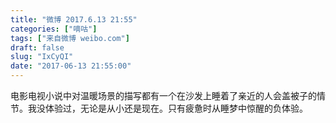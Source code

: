 ```yaml
---
title: "微博 2017.6.13 21:55"
categories: ["嘀咕"]
tags: ["来自微博 weibo.com"]
draft: false
slug: "IxCyQI"
date: "2017-06-13 21:55:00"
---
```


<p>电影电视小说中对温暖场景的描写都有一个在沙发上睡着了亲近的人会盖被子的情节。我没体验过，无论是从小还是现在。只有疲惫时从睡梦中惊醒的负体验。 ​​​​</p>
